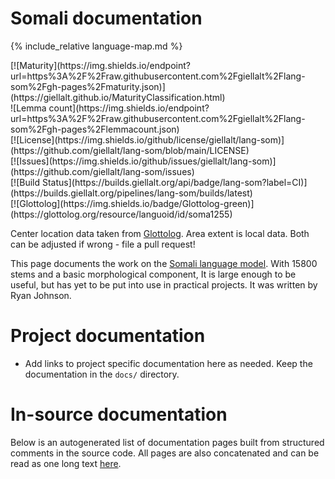 # Somali documentation

<div class="twocolumn map" markdown="1">

{% include_relative language-map.md %}

<div class="badges" markdown="1">
[![Maturity](https://img.shields.io/endpoint?url=https%3A%2F%2Fraw.githubusercontent.com%2Fgiellalt%2Flang-som%2Fgh-pages%2Fmaturity.json)](https://giellalt.github.io/MaturityClassification.html) <br/>
![Lemma count](https://img.shields.io/endpoint?url=https%3A%2F%2Fraw.githubusercontent.com%2Fgiellalt%2Flang-som%2Fgh-pages%2Flemmacount.json) <br/>
[![License](https://img.shields.io/github/license/giellalt/lang-som)](https://github.com/giellalt/lang-som/blob/main/LICENSE) <br/>
[![Issues](https://img.shields.io/github/issues/giellalt/lang-som)](https://github.com/giellalt/lang-som/issues) <br/>
[![Build Status](https://builds.giellalt.org/api/badge/lang-som?label=CI)](https://builds.giellalt.org/pipelines/lang-som/builds/latest) <br/>
[![Glottolog](https://img.shields.io/badge/Glottolog-green)](https://glottolog.org/resource/languoid/id/soma1255)
</div>

Center location data taken from [Glottolog](https://glottolog.org/). Area extent is local data. Both can be adjusted if wrong - file a pull request!

</div>

This page documents the work on the [Somali language model](http://github.com/giellalt/lang-som). With 15800 stems and a basic morphological component, 
It is large enough to be useful, but has yet to
be put into use in practical projects. It was
written by Ryan Johnson.


# Project documentation


* Add links to project specific documentation here as needed. Keep the documentation in the `docs/` directory.

# In-source documentation

Below is an autogenerated list of documentation pages built from structured comments in the source code. All pages are also concatenated and can be read as one long text [here](som.md).
